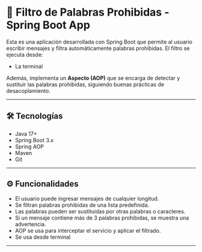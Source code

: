# 🚫 Filtro de Palabras Prohibidas - Spring Boot App

Esta es una aplicación desarrollada con Spring Boot que permite al usuario escribir mensajes y filtra automáticamente palabras prohibidas. El filtro se ejecuta desde:

- La terminal

Además, implementa un **Aspecto (AOP)** que se encarga de detectar y sustituir las palabras prohibidas, siguiendo buenas prácticas de desacoplamiento.

---

## 🛠️ Tecnologías

- Java 17+
- Spring Boot 3.x
- Spring AOP
- Maven
- Git

---

## ⚙️ Funcionalidades

- El usuario puede ingresar mensajes de cualquier longitud.
- Se filtran palabras prohibidas de una lista predefinida.
- Las palabras pueden ser sustituidas por otras palabras o caracteres.
- Si un mensaje contiene más de 3 palabras prohibidas, se muestra una advertencia.
- AOP se usa para interceptar el servicio y aplicar el filtrado.
- Se usa desde terminal

---
